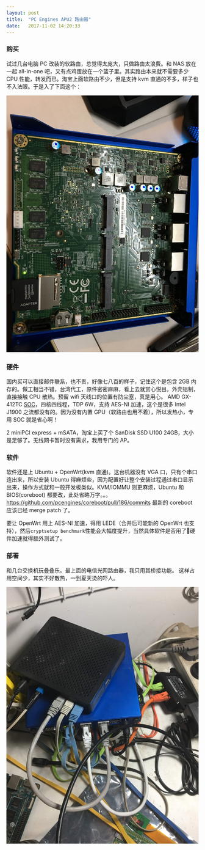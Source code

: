 ```yaml
---
layout: post
title:  "PC Engines APU2 路由器"
date:   2017-11-02 14:20:33
---
```

### 购买
试过几台电脑 PC 改装的软路由，总觉得太庞大，只做路由太浪费。和 NAS 放在一起 all-in-one 吧，又有点鸡蛋放在一个篮子里。其实路由本来就不需要多少 CPU 性能，转发而已。淘宝上面软路由不少，但是支持 kvm 直通的不多，样子也不入法眼。于是入了下面这个：

![Image 1 of APU2](/images/2017/apu2-1.JPG)

### 硬件
国内买可以直接邮件联系，也不贵，好像七八百的样子，记住这个是包含 2GB 内存的。做工相当不错，台湾代工，原件密密麻麻，看上去就赏心悦目。外壳铝制，直接接触 CPU 散热。预留 wifi 天线口的位置有防尘塞，真是用心。
AMD GX-412TC [SOC](https://www.amd.com/en/system/files?file=2017-06/g-series-soc-product-brief.pdf)，四核四线程，TDP 6W，支持 AES-NI 加速，这个是很多 Intel J1900 之流都没有的。因为没有内置 GPU（软路由也用不着），所以发热小，专用 SOC 就是省心啊！

2 miniPCI express + mSATA，淘宝上买了个 SanDisk SSD U100 24GB，大小是足够了。无线网卡暂时没有需求，我用专门的 AP。

### 软件
软件还是上 Ubuntu + OpenWrt(kvm 直通)。这台机器没有 VGA 口，只有个串口连出来，所以安装 Ubuntu 得麻烦些，因为配置好让整个安装过程通过串口显示出来，操作方式就和一般开发板类似。KVM/IOMMU 则更麻烦，Ubuntu 和 BIOS(coreboot) 都要改，此处省略万字。。。<https://github.com/pcengines/coreboot/pull/186/commits> 最新的 coreboot 应该已经 merge patch 了。

要让 OpenWrt 用上 AES-NI 加速，得用 LEDE（合并后可能新的 OpenWrt 也支持），然后`cryptsetup benchmark`性能会大幅度提升，当然具体软件是否用了硬件加速就得额外测试了。

### 部署
和几台交换机玩叠叠乐。最上面的电信光网路由器，我只用其桥接功能。
这样占用空间少，其实不好散热，一到夏天烫的吓人。

![Image 2 of APU2](/images/2017/apu2-2.JPG)
